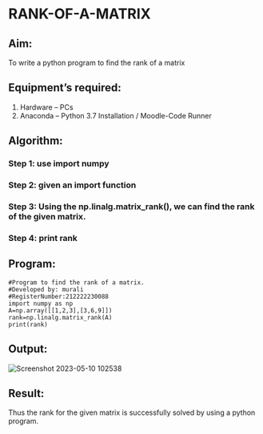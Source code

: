 # RANK-OF-A-MATRIX
## Aim:
To write a python program to find the rank of a matrix
## Equipment’s required:
1. 	Hardware – PCs
2. 	Anaconda – Python 3.7 Installation / Moodle-Code Runner
## Algorithm:
### Step 1: use import numpy
### Step 2: given an import function
### Step 3: Using the np.linalg.matrix_rank(), we can find the rank of the given matrix.
### Step 4: print rank
## Program:
```
#Program to find the rank of a matrix.
#Developed by: murali
#RegisterNumber:212222230088
import numpy as np
A=np.array([[1,2,3],[3,6,9]])
rank=np.linalg.matrix_rank(A)
print(rank)
```
## Output:
![Screenshot 2023-05-10 102538](https://github.com/MURALI22008445/RANK-OF-A-MATRIX/assets/119643767/07011a25-b41a-48e4-b24e-4d9e85a6697b)

## Result:
Thus the rank for the given matrix is successfully solved by  using a python program.

